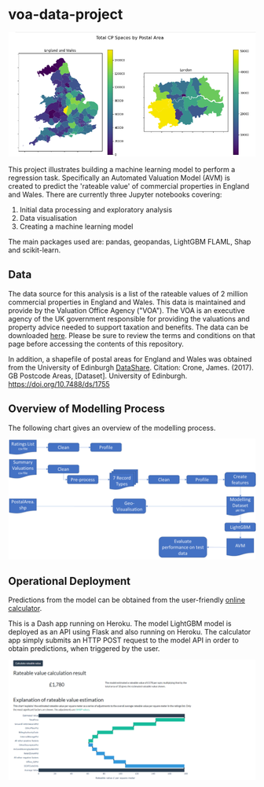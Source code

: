 # voa-data-project



![](CPSpaces.png)

This project illustrates building a machine learning model to perform a regression task.  Specifically an Automated Valuation Model (AVM) is created to predict the 'rateable value' of commercial properties in England and Wales.  There are currently three Jupyter notebooks covering:

1. Initial data processing and exploratory analysis
2. Data visualisation
3. Creating a machine learning model

The main packages used are: pandas, geopandas, LightGBM FLAML, Shap and scikit-learn.

## Data

The data source for this analysis is a list of the rateable values of 2 million commercial properties in England and Wales.  This data is maintained and provide by the Valuation Office Agency ("VOA").  The VOA is an executive agency of the UK government responsible for providing the valuations and property advice needed to support taxation and benefits.  The data can be downloaded [here](https://voaratinglists.blob.core.windows.net/html/rlidata.htm).  Please be sure to review the terms and conditions on that page before accessing the contents of this repository.

In addition, a shapefile of postal areas for England and Wales was obtained from the University of Edinburgh [DataShare](https://datashare.ed.ac.uk/handle/10283/2405).  Citation:  Crone, James. (2017). GB Postcode Areas, [Dataset]. University of Edinburgh. https://doi.org/10.7488/ds/1755



## Overview of Modelling Process

The following chart gives an overview of the modelling process.



![](processflow.png)



## Operational Deployment

Predictions from the model can be obtained from the user-friendly [online calculator](https://voa-ui-app.herokuapp.com/).  

This is a Dash app running on Heroku.  The model LightGBM model is deployed as an API using Flask and also running on Heroku.  The calculator app simply submits an HTTP POST request to the model API in order to obtain predictions, when triggered by the user.

![](VOA_UI.png)